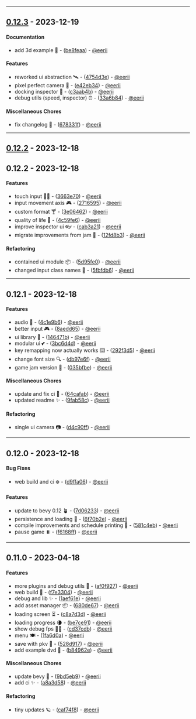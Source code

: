 - - -
## [0.12.3](https://github.com/eerii/hello-bevy/compare/0.12.2..0.12.3) - 2023-12-19
#### Documentation
- add 3d example 🧶 - ([be8feaa](https://github.com/eerii/hello-bevy/commit/be8feaa55c90115f50c204733c88aa9dcaddef6d)) - [@eerii](https://github.com/eerii)
#### Features
- reworked ui abstraction 🛰️ - ([4754d3e](https://github.com/eerii/hello-bevy/commit/4754d3ec264d58e8640bba5951c4e4f2a7336941)) - [@eerii](https://github.com/eerii)
- pixel perfect camera 👾 - ([e42eb34](https://github.com/eerii/hello-bevy/commit/e42eb347beaa1fdfe1e02f2804ba7db1774e240a)) - [@eerii](https://github.com/eerii)
- docking inspector 🚢 - ([c3aab4b](https://github.com/eerii/hello-bevy/commit/c3aab4b0f024b890d16e01b6414dbdf8c0809ef8)) - [@eerii](https://github.com/eerii)
- debug utils (speed, inspector) ⏰ - ([33a6b84](https://github.com/eerii/hello-bevy/commit/33a6b847791112e7ca2ce661852c3acb73098549)) - [@eerii](https://github.com/eerii)
#### Miscellaneous Chores
- fix changelog 📂 - ([678331f](https://github.com/eerii/hello-bevy/commit/678331fc997f2f06ebcb1471001b1f3657274a95)) - [@eerii](https://github.com/eerii)

- - -
## [0.12.2](https://github.com/eerii/hello-bevy/compare/0.12.1..0.12.2) - 2023-12-18
## 0.12.2 - 2023-12-18
#### Features
- touch input 🖐🏼️ - ([3663e70](https://github.com/eerii/hello-bevy/commit/3663e707031ad613289f7a878acbcc0375ed27f6)) - [@eerii](https://github.com/eerii)
- input movement axis 🎮 - ([2716595](https://github.com/eerii/hello-bevy/commit/271659506955334129b2c8d9e51aa871f92e300c)) - [@eerii](https://github.com/eerii)
- custom format 🍸 - ([3e06462](https://github.com/eerii/hello-bevy/commit/3e0646205cfd4fd21cf6f3392ca8d05d09977dd9)) - [@eerii](https://github.com/eerii)
- quality of life 🌳 - ([4c59fe6](https://github.com/eerii/hello-bevy/commit/4c59fe6cf0ce1a587a907a0c102ad1fc8a2e5deb)) - [@eerii](https://github.com/eerii)
- improve inspector ui 👓 - ([cab3a21](https://github.com/eerii/hello-bevy/commit/cab3a21b997c664ca187726e6c551cf2a37927aa)) - [@eerii](https://github.com/eerii)
- migrate improvements from jam 🧃 - ([12fd8b3](https://github.com/eerii/hello-bevy/commit/12fd8b366300211b9913eda686f1971adcc63c7a)) - [@eerii](https://github.com/eerii)
#### Refactoring
- contained ui module 📦 - ([5d95fe0](https://github.com/eerii/hello-bevy/commit/5d95fe036f92228a341c38d88b4279b8e496a63c)) - [@eerii](https://github.com/eerii)
- changed input class names 🐢 - ([5fbfdb6](https://github.com/eerii/hello-bevy/commit/5fbfdb6e898cc07b4c90d39c9ea0af88eaebaa78)) - [@eerii](https://github.com/eerii)

- - -
## 0.12.1 - 2023-12-18
#### Features
- audio 🎸 - ([4c1e9b6](https://github.com/eerii/hello-bevy/commit/4c1e9b66a4d5760615e8b94d42e953c95d690c1b)) - [@eerii](https://github.com/eerii)
- better input 🎮 - ([8aedd65](https://github.com/eerii/hello-bevy/commit/8aedd6546c586b641601c2daafbde4c874e90f95)) - [@eerii](https://github.com/eerii)
- ui library 🧩 - ([146471b](https://github.com/eerii/hello-bevy/commit/146471b812c87726ba9d730eec7dbca0b1fd36dd)) - [@eerii](https://github.com/eerii)
- modular ui 💕 - ([3bc6d4d](https://github.com/eerii/hello-bevy/commit/3bc6d4d9e56dc663d00eed067577b9c19cff722a)) - [@eerii](https://github.com/eerii)
- key remapping now actually works ⌨️ - ([292f3d5](https://github.com/eerii/hello-bevy/commit/292f3d553bfc6d18d930d9ba8b2a744479e901c8)) - [@eerii](https://github.com/eerii)
- change font size 🔍 - ([db97e6f](https://github.com/eerii/hello-bevy/commit/db97e6f17362f3f6278c00956026645a8108f244)) - [@eerii](https://github.com/eerii)
- game jam version 🍓 - ([035bfbe](https://github.com/eerii/hello-bevy/commit/035bfbeb5e8b1f2618480a6b06f53a2e932523c8)) - [@eerii](https://github.com/eerii)
#### Miscellaneous Chores
- update and fix ci 👒 - ([64cafab](https://github.com/eerii/hello-bevy/commit/64cafabaf8838bcec3cac2a93b5f2d81924abcfb)) - [@eerii](https://github.com/eerii)
- updated readme ✨ - ([9fab58c](https://github.com/eerii/hello-bevy/commit/9fab58c6efbd8297c7e593736ba9a6904aaf6e34)) - [@eerii](https://github.com/eerii)
#### Refactoring
- single ui camera 📷 - ([d4c90ff](https://github.com/eerii/hello-bevy/commit/d4c90ff8860ae0951340b508a9b7f2305621578f)) - [@eerii](https://github.com/eerii)

- - -
## 0.12.0 - 2023-12-18
#### Bug Fixes
- web build and ci ‍❄️ - ([d9ffa06](https://github.com/eerii/hello-bevy/commit/d9ffa066d9b32b6cbe9a35ce23606e8da5344bf0)) - [@eerii](https://github.com/eerii)
#### Features
- update to bevy 0.12 🪴 - ([7d06233](https://github.com/eerii/hello-bevy/commit/7d06233b1e482a7d67c5ae7ccabb9ba183c3a19a)) - [@eerii](https://github.com/eerii)
- persistence and loading 🦎 - ([6f70b2e](https://github.com/eerii/hello-bevy/commit/6f70b2e85e73fa351b2da6f203d2cc14cc65fa50)) - [@eerii](https://github.com/eerii)
- compile improvements and schedule printing 🚀 - ([581c4eb](https://github.com/eerii/hello-bevy/commit/581c4eb325c30265ac4c99dc4e329ee5c066e167)) - [@eerii](https://github.com/eerii)
- pause game ⏸️ - ([f6168ff](https://github.com/eerii/hello-bevy/commit/f6168fffc21ba13a080a6b91d618ea0458394a53)) - [@eerii](https://github.com/eerii)

- - -
## 0.11.0 - 2023-04-18
#### Features
- more plugins and debug utils 🦕 - ([af0f927](https://github.com/eerii/hello-bevy/commit/af0f9278d15a187be93c847896ffb9ed39ebd792)) - [@eerii](https://github.com/eerii)
- web build 🌙 - ([f7e3304](https://github.com/eerii/hello-bevy/commit/f7e33042b24328b42a859eabbbcbab4410d99790)) - [@eerii](https://github.com/eerii)
- debug and lib ✨ - ([1aef61e](https://github.com/eerii/hello-bevy/commit/1aef61e5f131e017da7c75046019c7d24a840de4)) - [@eerii](https://github.com/eerii)
- add asset manager 📦 - ([680de67](https://github.com/eerii/hello-bevy/commit/680de67df217220d5fa41c5d1c329a29fe19ab03)) - [@eerii](https://github.com/eerii)
- loading screen ⏳ - ([c8a7d3d](https://github.com/eerii/hello-bevy/commit/c8a7d3d691518c7f3ff591096fe9db63cbe5cb13)) - [@eerii](https://github.com/eerii)
- loading progress  🌘 - ([be7ce91](https://github.com/eerii/hello-bevy/commit/be7ce9167553cabf8713d78993da93b4f52f23fb)) - [@eerii](https://github.com/eerii)
- show debug fps 🏃🏻 - ([cd37cdb](https://github.com/eerii/hello-bevy/commit/cd37cdb7c4867c8e16db40487fc57d6fd333fded)) - [@eerii](https://github.com/eerii)
- menu 🍽️ - ([1fa6d0a](https://github.com/eerii/hello-bevy/commit/1fa6d0a6ea40d1b708da5db89ba1d06a88cffe3c)) - [@eerii](https://github.com/eerii)
- save with pkv 🍊 - ([528d917](https://github.com/eerii/hello-bevy/commit/528d917295fa8d61b208faf16837624575f2707f)) - [@eerii](https://github.com/eerii)
- add example dvd 📀 - ([b84962e](https://github.com/eerii/hello-bevy/commit/b84962e364288868ecd30fb7ddfd7b5b3e1d9380)) - [@eerii](https://github.com/eerii)
#### Miscellaneous Chores
- update bevy 🌈 - ([9bd5eb9](https://github.com/eerii/hello-bevy/commit/9bd5eb9cfd5c5298fa41760f6c06b61c170a1ac1)) - [@eerii](https://github.com/eerii)
- add ci ✨ - ([a8a3d58](https://github.com/eerii/hello-bevy/commit/a8a3d58e0dc55252075f7294832c3f66f6eadf8c)) - [@eerii](https://github.com/eerii)
#### Refactoring
- tiny updates 🪐 - ([caf74f8](https://github.com/eerii/hello-bevy/commit/caf74f84f89d63b7728e27b5243a12fbf15f5cfc)) - [@eerii](https://github.com/eerii)
